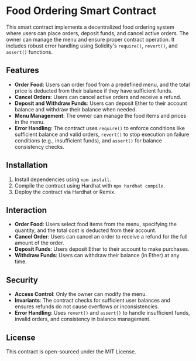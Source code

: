 # Food Ordering Smart Contract

This smart contract implements a decentralized food ordering system where users can place orders, deposit funds, and cancel active orders. The owner can manage the menu and ensure proper contract operation. It includes robust error handling using Solidity's `require()`, `revert()`, and `assert()` functions.

## Features

- **Order Food**: Users can order food from a predefined menu, and the total price is deducted from their balance if they have sufficient funds.
- **Cancel Orders**: Users can cancel active orders and receive a refund.
- **Deposit and Withdraw Funds**: Users can deposit Ether to their account balance and withdraw their balance when needed.
- **Menu Management**: The owner can manage the food items and prices in the menu.
- **Error Handling**: The contract uses `require()` to enforce conditions like sufficient balance and valid orders, `revert()` to stop execution on failure conditions (e.g., insufficient funds), and `assert()` for balance consistency checks.

## Installation

1. Install dependencies using `npm install`.
2. Compile the contract using Hardhat with `npx hardhat compile`.
3. Deploy the contract via Hardhat or Remix.

## Interaction

- **Order Food**: Users select food items from the menu, specifying the quantity, and the total cost is deducted from their account.
- **Cancel Order**: Users can cancel an order to receive a refund for the full amount of the order.
- **Deposit Funds**: Users deposit Ether to their account to make purchases.
- **Withdraw Funds**: Users can withdraw their balance (in Ether) at any time.

## Security

- **Access Control**: Only the owner can modify the menu.
- **Invariants**: The contract checks for sufficient user balances and ensures refunds do not cause overflows or inconsistencies.
- **Error Handling**: Uses `revert()` and `assert()` to handle insufficient funds, invalid orders, and consistency in balance management.

## License

This contract is open-sourced under the MIT License.